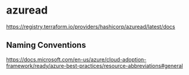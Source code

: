 # azuread

<https://registry.terraform.io/providers/hashicorp/azuread/latest/docs>

## Naming Conventions

<https://docs.microsoft.com/en-us/azure/cloud-adoption-framework/ready/azure-best-practices/resource-abbreviations#general>
